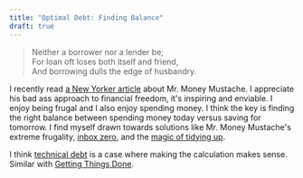 ```yaml
---
title: "Optimal Debt: Finding Balance"
draft: true
---
```


> Neither a borrower nor a lender be; <br>
> For loan oft loses both itself and friend, <br>
> And borrowing dulls the edge of husbandry.

I recently read [a New Yorker article][new-yorker] about Mr. Money
Mustache. I appreciate his bad ass approach to financial freedom, it's
inspiring and enviable. I enjoy being frugal and I also enjoy spending
money. I think the key is finding the right balance between spending
money today versus saving for tomorrow. I find myself drawn towards
solutions like Mr. Money Mustache's extreme frugality,
[inbox zero][inbox-zero], and the [magic of tidying up][tidying-up].

I think [technical debt][technical-debt] is a case where making the
calculation makes sense. Similar with [Getting Things Done][gtd].

[new-yorker]: http://www.newyorker.com/magazine/2016/02/29/mr-money-mustache-the-frugal-guru
[tidying-up]: http://www.amazon.com/gp/product/B00KK0PICK/
[inbox-zero]: http://www.theatlantic.com/technology/archive/2015/05/why-some-people-cant-stand-having-unread-emails/394031/
[technical-debt]: http://martinfowler.com/bliki/TechnicalDebt.html
[gtd]: http://gettingthingsdone.com/
